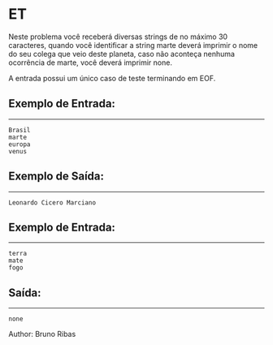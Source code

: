 # ET
Neste problema você receberá diversas strings de no máximo 30 caracteres, quando você identificar a string marte deverá imprimir o nome do seu colega que veio deste planeta, caso não aconteça nenhuma ocorrência de marte, você deverá imprimir none.

A entrada possui um único caso de teste terminando em EOF.

## Exemplo de Entrada:
---
    Brasil
    marte
    europa
    venus   

## Exemplo de Saída:
---
    Leonardo Cicero Marciano

## Exemplo de Entrada:
---
    terra
    mate
    fogo
## Saída:
---
    none
Author: Bruno Ribas